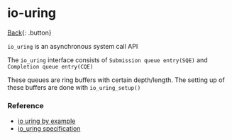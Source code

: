 # io-uring

[Back](../index.md#unix){: .button}

`io_uring` is an asynchronous system call API

The `io_uring` interface consists of `Submission queue entry(SQE)` and `Completion queue entry(CQE)`

These queues are ring buffers with certain depth/length. The setting up of these buffers are done with `io_uring_setup()`


### Reference

- [io uring by example](https://unixism.net/2020/04/io-uring-by-example-part-1-introduction)
- [io_uring specification](https://kernel.dk/io\_uring.pdf)

